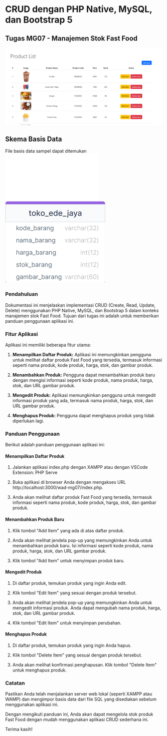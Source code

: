 # CRUD dengan PHP Native, MySQL, dan Bootstrap 5

## Tugas MG07 - Manajemen Stok Fast Food

![Gambar Sampul](thumbnail.png)

## Skema Basis Data

File basis data sampel dapat ditemukan ![di sini](wad-mg07.sql)
![Gambar Skema Basis Data](db-schema.png)

### Pendahuluan

Dokumentasi ini menjelaskan implementasi CRUD (Create, Read, Update, Delete) menggunakan PHP Native, MySQL, dan Bootstrap 5 dalam konteks manajemen stok Fast Food. Tujuan dari tugas ini adalah untuk memberikan panduan penggunaan aplikasi ini.

### Fitur Aplikasi

Aplikasi ini memiliki beberapa fitur utama:

1. **Menampilkan Daftar Produk:** Aplikasi ini memungkinkan pengguna untuk melihat daftar produk Fast Food yang tersedia, termasuk informasi seperti nama produk, kode produk, harga, stok, dan gambar produk.

2. **Menambahkan Produk:** Pengguna dapat menambahkan produk baru dengan mengisi informasi seperti kode produk, nama produk, harga, stok, dan URL gambar produk.

3. **Mengedit Produk:** Aplikasi memungkinkan pengguna untuk mengedit informasi produk yang ada, termasuk nama produk, harga, stok, dan URL gambar produk.

4. **Menghapus Produk:** Pengguna dapat menghapus produk yang tidak diperlukan lagi.

### Panduan Penggunaan

Berikut adalah panduan penggunaan aplikasi ini:

#### Menampilkan Daftar Produk
1. Jalankan aplikasi index.php dengan XAMPP atau dengan VSCode Extension: PHP Serve

2. Buka aplikasi di browser Anda dengan mengakses URL http://localhost:3000/wad-mg07/index.php.

3. Anda akan melihat daftar produk Fast Food yang tersedia, termasuk informasi seperti nama produk, kode produk, harga, stok, dan gambar produk.

#### Menambahkan Produk Baru

1. Klik tombol "Add Item" yang ada di atas daftar produk.

2. Anda akan melihat jendela pop-up yang memungkinkan Anda untuk menambahkan produk baru. Isi informasi seperti kode produk, nama produk, harga, stok, dan URL gambar produk.

3. Klik tombol "Add Item" untuk menyimpan produk baru.

#### Mengedit Produk

1. Di daftar produk, temukan produk yang ingin Anda edit.

2. Klik tombol "Edit Item" yang sesuai dengan produk tersebut.

3. Anda akan melihat jendela pop-up yang memungkinkan Anda untuk mengedit informasi produk. Anda dapat mengubah nama produk, harga, stok, dan URL gambar produk.

4. Klik tombol "Edit Item" untuk menyimpan perubahan.

#### Menghapus Produk

1. Di daftar produk, temukan produk yang ingin Anda hapus.

2. Klik tombol "Delete Item" yang sesuai dengan produk tersebut.

3. Anda akan melihat konfirmasi penghapusan. Klik tombol "Delete Item" untuk menghapus produk.

### Catatan

Pastikan Anda telah menjalankan server web lokal (seperti XAMPP atau WAMP) dan mengimpor basis data dari file SQL yang disediakan sebelum menggunakan aplikasi ini.

Dengan mengikuti panduan ini, Anda akan dapat mengelola stok produk Fast Food dengan mudah menggunakan aplikasi CRUD sederhana ini.

Terima kasih!
